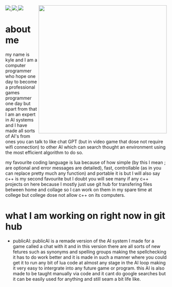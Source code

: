 <img align="right" width="400" src="https://i.imgur.com/NYTiCpc.gif">
    
<a href="https://www.linkedin.com/in/kyle-edwards-729475256/">
    <img src="https://img.shields.io/badge/-Linkedin-blue?style=flat-square&logo=linkedin">
</a>
<a href="https://www.linkedin.com/in/kyle-edwards-729475256/">
    <img src="https://img.shields.io/badge/-YouTube-red?style=flat-square&logo=youtube">
</a>
<a href="https://zlabs.webflow.io/">
    <img src="https://img.shields.io/badge/-portfolio-orange?style=flat-square">
</a>

# about me 

my name is kyle and I am a computer programmer who hope one day to become a professional games programmer one day but apart from that I am an expert in AI systems and I have made all sorts of AI's from ones you can talk to like chat GPT (but in video game that dose not require wifi connection) to other AI which can search thought an environment using the most efficient algorithm to do so.

my favourite coding language is lua because of how simple (by this I mean ; are optional and error messages are detailed), fast, controllable (as in you can replace pretty much any function) and portable it is but I will also say c++ is my second favourite but I doubt you will see many if any c++ projects on here because I mostly just use git hub for transfering files between home and collage so I can work on them in my spare time at college but college dose not allow c++ on its computers.

# what I am working on right now in git hub
- publicAI: publicAI is a remade version of the AI system I made for a game called a chat with it and in this version there are all sorts of new fetures such as synonyms and spelling groups making the spellchecking it has to do work better and it is made in such a manner where you could get it to run any bit of lua code at almost any stage in the AI loop making it very easy to intergrate into any future game or program. this AI is also made to be taught manually via code and it cant do google searches but it can be easily used for anything and still seam a bit life like.




